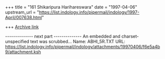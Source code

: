 +++
title = "161 Shikaripura Harihareswara"
date = "1997-04-06"
upstream_url = "https://list.indology.info/pipermail/indology/1997-April/007638.html"

+++
[Archive link](https://list.indology.info/pipermail/indology/1997-April/007638.html)






-------------- next part --------------
An embedded and charset-unspecified text was scrubbed...
Name: ABHI_5R.TXT
URL: <https://list.indology.info/pipermail/indology/attachments/19970406/f6e5a4b9/attachment.ksh>
